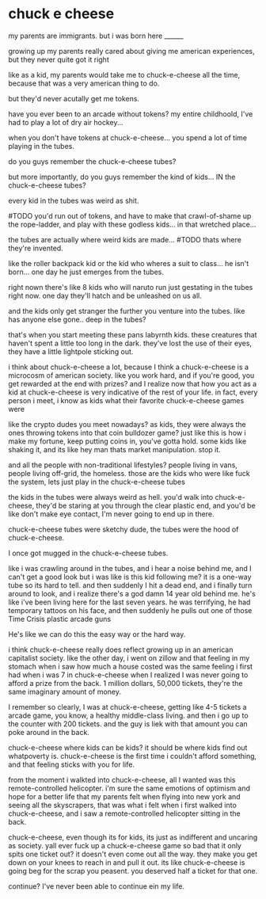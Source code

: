 # chuck e cheese

my parents are immigrants. but i was born here ______

growing up my parents really cared about giving me american experiences, but they never quite got it right 
 
like as a kid, my parents would take me to chuck-e-cheese all the time, because that was a very american thing to do.

but they'd never acutally get me tokens. 

have you ever been to an arcade without tokens? my entire childhoold, I've had to play a lot of  dry air hockey...

when you don't have tokens at chuck-e-cheese... you spend a lot of time playing in the tubes.

do you guys remember the chuck-e-cheese tubes?

but more importantly, do you guys remember the kind of kids... IN the chuck-e-cheese tubes?

every kid in the tubes was weird as shit. 

#TODO
you'd run out of tokens, and have to make that crawl-of-shame up the rope-ladder, and play with these godless kids... in that wretched place...

the tubes are actually where weird kids are made... #TODO thats where they're invented.

like the roller backpack kid or the kid who wheres a suit to class... he isn't born... one day he just emerges from the tubes. 

right nown there's like 8 kids who will naruto run just gestating in the tubes right now. one day they'll hatch and be unleashed on us all.

and the kids only get stranger the further you venture into the tubes. like has anyone else gone.. deep in the tubes?

that's when you start meeting these pans labyrnth kids. these creatures that haven't spent a little too long in the dark. they've lost the use of their eyes, they have a little lightpole sticking out. 




i think about chuck-e-cheese a lot, because I think a chuck-e-cheese is a microcosm of american society. like you work hard, and if you're good, you get rewarded at the end with prizes? and I realize now that how you act as a kid at chuck-e-cheese is very indicative of the rest of your life. in fact, every person i meet, i know as kids what their favorite chuck-e-cheese games were 

like the crypto dudes you meet nowadays? as kids, they were always the ones throwing tokens into that coin bulldozer game? just like this is how i make my fortune, keep putting coins in, you've gotta hold. some kids like shaking it, and its like hey man thats market manipulation. stop it. 

and all the people with non-traditional lifestyles? people living in vans, people living off-grid, the homeless. those are the kids who were like fuck the system, lets just play in the chuck-e-cheese tubes

the kids in the tubes were always weird as hell. you'd walk into chuck-e-cheese, they'd be staring at you through the clear plastic end, and you'd be like don't make eye contact, I'm never going to end up in there.

chuck-e-cheese tubes were sketchy dude, the tubes were the hood of chuck-e-cheese.

I once got mugged in the chuck-e-cheese tubes. 

like i was crawling around in the tubes, and i hear a noise behind me, and I can't get a good look but i was like is this kid following me? it is a one-way tube so its hard to tell. and then suddenly I hit a dead end, and i finally turn around to look, and i realize there's a god damn 14 year old behind me. he's like i've been living here for the last seven years. he was terrifying, he had temporary tattoos on his face, and then suddenly he pulls out one of those Time Crisis plastic arcade  guns 

He's like we can do this the easy way or the hard way.

i think chuck-e-cheese really does reflect growing up in an american capitalist society. like the other day, i went on zillow and that feeling in my stomach when i saw how much a house costed was the same feeling i first had when i was 7 in chuck-e-cheese when I realized I was never going to afford a prize from the back. 1 million dollars, 50,000 tickets, they're the same imaginary amount of  money. 

I remember so clearly, I was at chuck-e-cheese, getting like 4-5 tickets a arcade game, you know, a healthy middle-class living. and then i go up to the counter with 200 tickets. and the guy is liek with that amount you can poke around in the back.

chuck-e-cheese where kids can be kids? it should be where kids find out whatpoverty is. chuck-e-cheese is the first time i couldn't afford something, and that feeling sticks with you for life. 

from the moment i walkted into chuck-e-cheese, all I wanted was this remote-controlled helicopter. i'm sure the same emotions of optimism and hope for a better life that my parents felt when flying into new york and seeing all the skyscrapers, that was what i felt when i first walked into chuck-e-cheese, and i saw a remote-controlled helicopter sitting in the back. 

chuck-e-cheese, even though its for kids, its just as indifferent and uncaring as society. yall ever fuck up a chuck-e-cheese game so bad that it only spits one ticket out? it doesn't even come out all the way. they make you get down on your knees to reach in and pull it out. its like chuck-e-cheese is going beg for the scrap you peasent. you  deserved half a ticket for that one. 





continue? I've never been able to continue ein my life.


